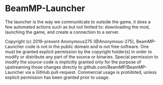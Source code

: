 # BeamMP-Launcher

The launcher is the way we communitcate to outside the game, it does a few automated actions such as but not limited to: downloading the mod, launching the game, and create a connection to a server.


Copyright (c) 2019-present Anonymous275 (@Anonymous-275), 
BeamMP-Launcher code is not in the public domain and is not free software. 
One must be granted explicit permission by the copyright holder(s) in order to modify or distribute any part of the source or binaries. 
Special permission to modify the source-code is implicitly granted only for the purpose of upstreaming those changes directly to github.com/BeamMP/BeamMP-Launcher via a GitHub pull-request.
Commercial usage is prohibited, unless explicit permission has been granted prior to usage.
